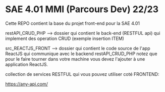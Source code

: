 # SAE 4.01 MMI (Parcours Dev) 22/23 

Cette REPO contient la base du projet front-end pour la SAE 4.01 

restAPI_CRUD_PHP --> dossier qui contient le back-end (RESTFUL api) qui implement des operation CRUD (exemple insertion ITEM)

src_REACTJS_FRONT --> dossier qui contient le code source de l'app ReactJS qui communique avec le backend restAPI_CRUD_PHP
                      notez que pour le faire tourner dans votre machine vous devez l'ajouter à une application ReactJS.

collection de services RESTFUL qui vous pouvez utiliser coté FRONTEND:

https://any-api.com/
